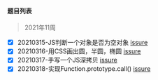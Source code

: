 #### 题目列表

> 2021年11周
  - [x] 20210315-JS判断一个对象是否为空对象 [issure](https://github.com/JuneBlueberry/blog-post-code/issues/1)
  - [x] 20210316-用CSS画出圆，半圆，椭圆 [issure](https://github.com/JuneBlueberry/blog-post-code/issues/1)
  - [x] 20210317-手写一个JS深拷贝 [issure](https://github.com/JuneBlueberry/blog-post-code/issues/2)
  - [x] 20210318-实现Function.prototype.call() [issure](https://github.com/JuneBlueberry/blog-post-code/issues/3)
